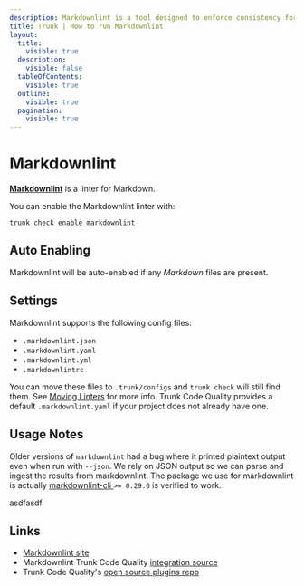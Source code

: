 ```yaml
---
description: Markdownlint is a tool designed to enforce consistency for Markdown files. It can include checks for headings, lists, line length, and syntax preferences. 
title: Trunk | How to run Markdownlint
layout:
  title:
    visible: true
  description:
    visible: false
  tableOfContents:
    visible: true
  outline:
    visible: true
  pagination:
    visible: true
---
```


# Markdownlint

[**Markdownlint**](https://github.com/DavidAnson/markdownlint) is a linter for Markdown.

You can enable the Markdownlint linter with:

```shell
trunk check enable markdownlint
```

## Auto Enabling

Markdownlint will be auto-enabled if any *Markdown* files are present.

## Settings

Markdownlint supports the following config files:
* `.markdownlint.json`
* `.markdownlint.yaml`
* `.markdownlint.yml`
* `.markdownlintrc`

You can move these files to `.trunk/configs` and `trunk check` will still find them. See [Moving Linters](../configure-linters.md#moving-linters) for more info.
Trunk Code Quality provides a default `.markdownlint.yaml` if your project does not already have one.

## Usage Notes

Older versions of `markdownlint` had a bug where it printed plaintext output even when run with `--json`. We rely on JSON output so we can parse and ingest the results from markdownlint. The package we use for markdownlint is actually [markdownlint-cli ](https://www.npmjs.com/package/markdownlint-cli) `>= 0.29.0` is verified to work.






asdfasdf



## Links

- [Markdownlint site](https://github.com/DavidAnson/markdownlint)
- Markdownlint Trunk Code Quality [integration source](https://github.com/trunk-io/plugins/tree/main/linters/markdownlint)
- Trunk Code Quality's [open source plugins repo](https://github.com/trunk-io/plugins/tree/main)
